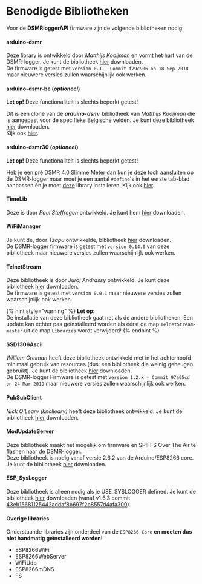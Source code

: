 # Benodigde Bibliotheken



Voor de **DSMRloggerAPI** firmware zijn de volgende bibliotheken nodig:

#### arduino-dsmr <a id="dsmr"></a>

Deze library is ontwikkeld door _Matthijs Kooijman_ en vormt het hart van de DSMR-logger. Je kunt de bibliotheek [hier](%20https://github.com/matthijskooijman/arduino-dsmr) downloaden.  
De firmware is getest met `Version 0.1 - Commit f79c906 on 18 Sep 2018` maar nieuwere versies zullen waarschijnlijk ook werken.

#### arduino-dsmr-be \(_optioneel_\)

**Let op!** Deze functionaliteit is slechts beperkt getest!

Dit is een clone van de _**arduino-dsmr**_ bibliotheek van _Matthijs Kooijman_ die is aangepast voor de specifieke Belgische velden. Je kunt deze bibliotheek [hier](https://github.com/mrWheel/arduino-dsmr-be) downloaden.  
Kijk ook [hier](../selectie-functies/define-use_belgium_protocol.md).

#### arduino-dsmr30 \(_optioneel_\) <a id="dsmr30"></a>

**Let op!** Deze functionaliteit is slechts beperkt getest!

Heb je een pré DSMR 4.0 Slimme Meter dan kun je deze toch aansluiten op de DSMR-logger maar moet je een aantal `#define`'s in het eerste tab-blad aanpassen én je moet [deze](https://github.com/mrWheel/arduino-dsmr30) library installeren. Kijk ook [hier](../selectie-functies/define-use_pre40_protocol.md).

#### TimeLib <a id="timelib"></a>

Deze is door _Paul Stoffregen_ ontwikkeld. Je kunt hem [hier](https://github.com/PaulStoffregen/Time) downloaden.

#### WiFiManager <a id="wifimanager"></a>

Je kunt de, door _Tzapu_ ontwikkelde, bibliotheek [hier](https://github.com/tzapu/WiFiManager) downloaden.  
De DSMR-logger firmware is getest met `version 0.14.0` van deze bibliotheek maar nieuwere versies zullen waarschijnlijk ook werken.

#### TelnetStream <a id="telnetstream"></a>

Deze bibliotheek is door _Juraj Andrassy_ ontwikkeld. Je kunt deze bibliotheek [hier](https://github.com/jandrassy/TelnetStream) downloaden.  
De firmware is getest met `version 0.0.1` maar nieuwere versies zullen waarschijnlijk ook werken.

{% hint style="warning" %}
**Let op:**   
De installatie van deze bibliotheek gaat net als de andere bibliotheken. Een update kan echter pas geïnstalleerd worden als éérst de map `TelnetStream-master` uit de map `Libraries` wordt verwijderd!
{% endhint %}

#### SSD1306Ascii <a id="ssd1306ascii"></a>

_William Greiman_ heeft deze bibliotheek ontwikkeld met in het achterhoofd minimaal gebruik van resources \(dus: een bibliotheek die weinig geheugen gebruikt\). Je kunt de bibliotheek [hier](https://github.com/greiman/SSD1306Ascii) downloaden.  
De DSMR-logger Firmware is getest met `Version 1.2.x - Commit 97a05cd on 24 Mar 2019` maar nieuwere versies zullen waarschijnlijk ook werken.

#### PubSubClient <a id="pubsubclient"></a>

_Nick O'Leary \(knolleary\)_ heeft deze bibliotheek ontwikkeld. Je kunt de bibliotheek [hier](https://github.com/knolleary/pubsubclient) downloaden.

#### ModUpdateServer <a id="modupdateserver"></a>

Deze bibliotheek maakt het mogelijk om firmware en SPIFFS Over The Air te flashen naar de DSMR-logger.  
Deze bibliotheek is nodig vanaf versie 2.6.2 van de Arduino/ESP8266 core. Je kunt de bibliotheek [hier](https://github.com/mrWheel/ModUpdateServer) downloaden.

#### ESP\_SysLogger

Deze bibliotheek is alleen nodig als je USE\_SYSLOGGER defined. Je kunt de bibliotheek [hier](https://github.com/mrWheel/ESP_SysLogger) downloaden \(vanaf v1.6.3 commit [43eb15681125442addaf8b697f2b8557d4afa300](https://github.com/mrWheel/ESP_SysLogger/commit/43eb15681125442addaf8b697f2b8557d4afa300)\).

#### Overige libraries <a id="overige-libraries"></a>

Onderstaande libraries zijn onderdeel van de `ESP8266 Core` **en moeten dus niet handmatig geïnstalleerd worden**!

* ESP8266WiFi
* ESP8266WebServer
* WiFiUdp
* ESP8266mDNS
* FS


